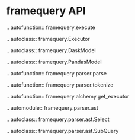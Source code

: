 # framequery API

.. autofunction:: framequery.execute

.. autoclass:: framequery.Executor

.. autoclass:: framequery.DaskModel

.. autoclass:: framequery.PandasModel

.. autofunction:: framequery.parser.parse

.. autofunction:: framequery.parser.tokenize

.. autofunction:: framequery.alchemy.get_executor

.. automodule:: framequery.parser.ast

.. autoclass:: framequery.parser.ast.Select

.. autoclass:: framequery.parser.ast.SubQuery